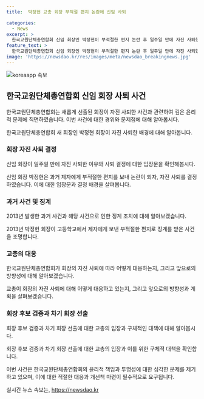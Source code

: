 ```yaml
---
title:  박정현 교총 회장 부적절 편지 논란에 신임 사퇴

categories:
  - News
excerpt: >
  한국교원단체총연합회 신임 회장인 박정현이 부적절한 편지 논란 후 일주일 만에 자진 사퇴했다. 박 회장은 심려를 끼친 데 깊이 사죄하며 책임을 통감한다고 밝혔으며, 학생에게 보낸 편지에 대한 논란이 제기됐다. 교총은 차기 회장단을 선출할 때까지 수석 부회장이 체제로 운영하며, 후보 검증과 관련된 제도 개선에 나설 것이라 밝혔다. 이로써 박 회장은 단 한 주만에 회장직을 내려놓게 되었다.
feature_text: >
  한국교원단체총연합회 신임 회장인 박정현이 부적절한 편지 논란 후 일주일 만에 자진 사퇴했다. 박 회장은 심려를 끼친 데 깊이 사죄하며 책임을 통감한다고 밝혔으며, 학생에게 보낸 편지에 대한 논란이 제기됐다. 교총은 차기 회장단을 선출할 때까지 수석 부회장이 체제로 운영하며, 후보 검증과 관련된 제도 개선에 나설 것이라 밝혔다. 이로써 박 회장은 단 한 주만에 회장직을 내려놓게 되었다.
image: 'https://newsdao.kr/res/images/meta/newsdao_breakingnews.jpg'
---
```


<p><img src="https://newsdao.kr/res/images/meta/newsdao_breakingnews.jpg" alt="koreaapp 속보" /></p>

<h2 data-ke-size="size26">한국교원단체총연합회 신임 회장 사퇴 사건</h2>

<p>한국교원단체총연합회는 새롭게 선출된 회장이 자진 사퇴한 사건과 관련하여 깊은 윤리적 문제에 직면하였습니다. 이번 사건에 대한 경위와 문제점에 대해 알아봅시다.</p>

<p data-ke-size="size16">한국교원단체총연합회 새 회장인 박정현 회장이 자진 사퇴한 배경에 대해 알아봅니다.</p>

<h3>회장 자진 사퇴 결정</h3>

<p>신임 회장이 일주일 만에 자진 사퇴한 이유와 사퇴 결정에 대한 입장문을 확인해봅시다.</p>

<p data-ke-size="size16">신임 회장 박정현은 과거 제자에게 부적절한 편지를 보내 논란이 되자, 자진 사퇴를 결정하였습니다. 이에 대한 입장문과 결정 배경을 살펴봅니다.</p>

<h3>과거 사건 및 징계</h3>

<p>2013년 발생한 과거 사건과 해당 사건으로 인한 징계 조치에 대해 알아보겠습니다.</p>

<p data-ke-size="size16">2013년 박정현 회장이 고등학교에서 제자에게 보낸 부적절한 편지로 징계를 받은 사건을 조명합니다.</p>

<h3>교총의 대응</h3>

<p>한국교원단체총연합회가 회장의 자진 사퇴에 따라 어떻게 대응하는지, 그리고 앞으로의 방향성에 대해 알아보겠습니다.</p>

<p data-ke-size="size16">교총이 회장의 자진 사퇴에 대해 어떻게 대응하고 있는지, 그리고 앞으로의 방향성과 계획을 살펴보겠습니다.</p>

<h3>회장 후보 검증과 차기 회장 선출</h3>

<p>회장 후보 검증과 차기 회장 선출에 대한 교총의 입장과 구체적인 대책에 대해 알아봅시다.</p>

<p data-ke-size="size16">회장 후보 검증과 차기 회장 선출에 대한 교총의 입장과 이를 위한 구체적 대책을 확인합니다.</p>

<p>이번 사건은 한국교원단체총연합회의 윤리적 책임과 투명성에 대한 심각한 문제를 제기하고 있으며, 이에 대한 적절한 대응과 개선책 마련이 필수적으로 요구됩니다.</p>
실시간 뉴스 속보는, <a href="https://newsdao.kr" rel="dofollow">https://newsdao.kr</a>


